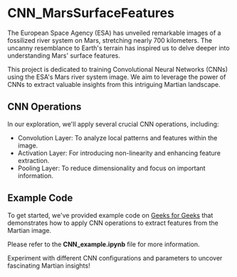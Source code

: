 # CNN_MarsSurfaceFeatures

The European Space Agency (ESA) has unveiled remarkable images of a fossilized river system on Mars, stretching nearly 700 kilometers. The uncanny resemblance to Earth's terrain has inspired us to delve deeper into understanding Mars' surface features.

This project is dedicated to training Convolutional Neural Networks (CNNs) using the ESA's Mars river system image. We aim to leverage the power of CNNs to extract valuable insights from this intriguing Martian landscape.

## CNN Operations
In our exploration, we'll apply several crucial CNN operations, including:

- Convolution Layer: To analyze local patterns and features within the image.
- Activation Layer: For introducing non-linearity and enhancing feature extraction.
- Pooling Layer: To reduce dimensionality and focus on important information.

## Example Code
To get started, we've provided example code on [Geeks for Geeks](https://www.geeksforgeeks.org/introduction-convolution-neural-network/) that demonstrates how to apply CNN operations to extract features from the Martian image.

Please refer to the __CNN_example.ipynb__ file for more information.


Experiment with different CNN configurations and parameters to uncover fascinating Martian insights!
